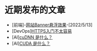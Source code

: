 # 近期发布的文章

* [前端]-[网站Banner悬浮效果](/frontend/api/Intersection_Observer_API)-[2022/5/13]
* [DevOps][HTTPS入门不太容易](/devops/network/https)
* [AI][cuDNN 是什么？](/ai/machinelearning/cudnn)
* [AI][CUDA 是什么？](/ai/machinelearning/cuda)